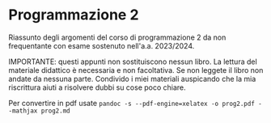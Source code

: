 # Programmazione 2

Riassunto degli argomenti del corso di programmazione 2 da non frequentante con esame sostenuto nell'a.a. 2023/2024.

IMPORTANTE: questi appunti non sostituiscono nessun libro. La lettura del materiale didattico è necessaria e non facoltativa. Se non leggete il libro non andate da nessuna parte. Condivido i miei materiali auspicando che la mia riscrittura aiuti a risolvere dubbi su cose poco chiare.

Per convertire in pdf usate `pandoc -s --pdf-engine=xelatex -o prog2.pdf --mathjax prog2.md`
